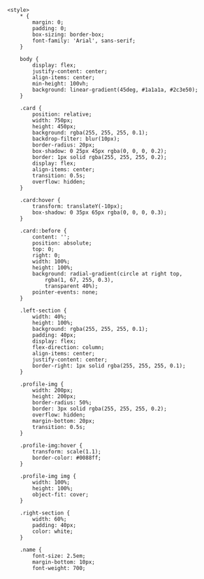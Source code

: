 <!DOCTYPE html>
<html lang="en">
<head>
    <meta charset="UTF-8">
    <meta name="viewport" content="width=device-width, initial-scale=1.0">
    <title>Document</title>
    <lik rel="./stylesheet" href="./html.Css"></lik>
</head>
<body>
    
    <style>
        * {
            margin: 0;
            padding: 0;
            box-sizing: border-box;
            font-family: 'Arial', sans-serif;
        }

        body {
            display: flex;
            justify-content: center;
            align-items: center;
            min-height: 100vh;
            background: linear-gradient(45deg, #1a1a1a, #2c3e50);
        }

        .card {
            position: relative;
            width: 750px;
            height: 450px;
            background: rgba(255, 255, 255, 0.1);
            backdrop-filter: blur(10px);
            border-radius: 20px;
            box-shadow: 0 25px 45px rgba(0, 0, 0, 0.2);
            border: 1px solid rgba(255, 255, 255, 0.2);
            display: flex;
            align-items: center;
            transition: 0.5s;
            overflow: hidden;
        }

        .card:hover {
            transform: translateY(-10px);
            box-shadow: 0 35px 65px rgba(0, 0, 0, 0.3);
        }

        .card::before {
            content: '';
            position: absolute;
            top: 0;
            right: 0;
            width: 100%;
            height: 100%;
            background: radial-gradient(circle at right top, 
                rgba(1, 67, 255, 0.3),
                transparent 40%);
            pointer-events: none;
        }

        .left-section {
            width: 40%;
            height: 100%;
            background: rgba(255, 255, 255, 0.1);
            padding: 40px;
            display: flex;
            flex-direction: column;
            align-items: center;
            justify-content: center;
            border-right: 1px solid rgba(255, 255, 255, 0.1);
        }

        .profile-img {
            width: 200px;
            height: 200px;
            border-radius: 50%;
            border: 3px solid rgba(255, 255, 255, 0.2);
            overflow: hidden;
            margin-bottom: 20px;
            transition: 0.5s;
        }

        .profile-img:hover {
            transform: scale(1.1);
            border-color: #0088ff;
        }

        .profile-img img {
            width: 100%;
            height: 100%;
            object-fit: cover;
        }

        .right-section {
            width: 60%;
            padding: 40px;
            color: white;
        }

        .name {
            font-size: 2.5em;
            margin-bottom: 10px;
            font-weight: 700;

